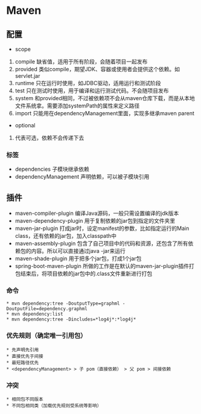 # Maven

## 配置
* scope
1. compile
    缺省值，适用于所有阶段，会随着项目一起发布
2. provided
    类似compile，期望JDK、容器或使用者会提供这个依赖。如servlet.jar
3. runtime
    只在运行时使用，如JDBC驱动，适用运行和测试阶段
4. test
    只在测试时使用，用于编译和运行测试代码。不会随项目发布
5. system
    和provided相同，不过被依赖项不会从maven仓库下载，而是从本地文件系统拿。需要添加systemPath的属性来定义路径
6. import
    只能用在dependencyManagement里面，实现多继承maven parent
* optional
1. 代表可选，依赖不会传递下去
    
### 标签
* dependencies
    子模块继承依赖
* dependencyManagement
    声明依赖，可以被子模块引用

## 插件
* maven-compiler-plugin
    编译Java源码，一般只需设置编译的jdk版本
* maven-dependency-plugin
    用于复制依赖的jar包到指定的文件夹里
* maven-jar-plugin
    打成jar时，设定manifest的参数，比如指定运行的Main class，还有依赖的jar包，加入classpath中
* maven-assembly-plugin
    包含了自己项目中的代码和资源，还包含了所有依赖包的内容。所以可以直接通过java -jar来运行
* maven-shade-plugin
    用于把多个jar包，打成1个jar包
* spring-boot-maven-plugin
    所做的工作是在默认的maven-jar-plugin插件打包结束后，将项目依赖的jar包中的.class文件重新进行打包
  
### 命令
    * mvn dependency:tree -DoutputType=graphml -DoutputFile=dependency.graphml
    * mvn dependency:list
    * mvn dependency:tree -Dincludes=*log4j*:*log4j*

### 优先规则（确定唯一引用包）
    * 先声明先引用
    * 直接优先于间接
    * 最短路径优先
    * <dependencyManagement> > 子 pom（直接依赖） > 父 pom > 间接依赖

### 冲突
    * 相同包不同版本
    * 不同包相同类（加载优先规则受系统等影响）